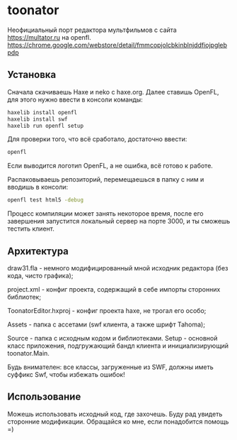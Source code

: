 # toonator
Неофициальный порт редактора мультфильмов с сайта https://multator.ru на openfl.
https://chrome.google.com/webstore/detail/fmmcopjolcbkinblnjddfiojpglebpdp

## Установка
Сначала скачиваешь Haxe и neko с haxe.org.
Далее ставишь OpenFL, для этого нужно ввести в консоли команды:
```bash
haxelib install openfl
haxelib install swf
haxelib run openfl setup
```
Для проверки того, что всё сработало, достаточно ввести:
```bash
openfl
```
Если выводится логотип OpenFL, а не ошибка, всё готово к работе.

Распаковываешь репозиторий, перемещаешься в папку с ним и вводишь в консоли:
```bash
openfl test html5 -debug
```
Процесс компиляции может занять некоторое время, после его завершения запустится локальный сервер на порте 3000, и ты сможешь тестить клиент.

## Архитектура
draw31.fla - немного модифицированный мной исходник редактора (без кода, чисто графика);

project.xml - конфиг проекта, содержащий в себе импорты сторонних библиотек;

ToonatorEditor.hxproj - конфиг проекта haxe, не трогал его особо;

Assets - папка с ассетами (swf клиента, а также шрифт Tahoma);

Source - папка с исходным кодом и библиотеками. Setup - основной класс приложения, подгружающий бандл клиента и инициализирующий toonator.Main.

Будь внимателен: все классы, загруженные из SWF, должны иметь суффикс Swf, чтобы избежать ошибок!

## Использование
Можешь использовать исходный код, где захочешь. Буду рад увидеть сторонние модификации. Обращайся ко мне, если понадобится помощь =)
